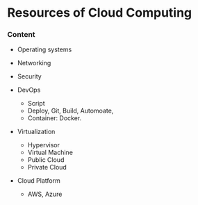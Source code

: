 # Resources of Cloud Computing

### Content

- Operating systems
- Networking
- Security

- DevOps
	- Script
	- Deploy, Git, Build, Automoate, 
	- Container: Docker.
- Virtualization
	- Hypervisor
	- Virtual Machine
	- Public Cloud
	- Private Cloud
- Cloud Platform
	- AWS, Azure

